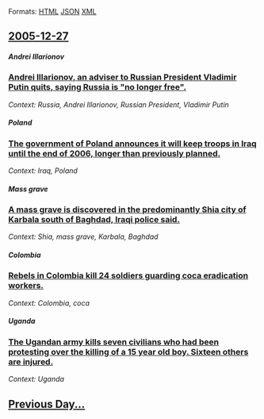 
Formats: [HTML](2005/12/27/index.html)  [JSON](2005/12/27/index.json)  [XML](2005/12/27/index.xml)  

## [2005-12-27](/news/2005/12/27/index.md)

##### Andrei Illarionov
### [ Andrei Illarionov, an adviser to Russian President Vladimir Putin quits, saying Russia is "no longer free". ](/news/2005/12/27/andrei-illarionov-an-adviser-to-russian-president-vladimir-putin-quits-saying-russia-is-no-longer-free.md)
_Context: Russia, Andrei Illarionov, Russian President, Vladimir Putin_

##### Poland
### [ The government of Poland announces it will keep troops in Iraq until the end of 2006, longer than previously planned. ](/news/2005/12/27/the-government-of-poland-announces-it-will-keep-troops-in-iraq-until-the-end-of-2006-longer-than-previously-planned.md)
_Context: Iraq, Poland_

##### Mass grave
### [ A mass grave is discovered in the predominantly Shia city of Karbala south of Baghdad, Iraqi police said. ](/news/2005/12/27/a-mass-grave-is-discovered-in-the-predominantly-shia-city-of-karbala-south-of-baghdad-iraqi-police-said.md)
_Context: Shia, mass grave, Karbala, Baghdad_

##### Colombia
### [ Rebels in Colombia kill 24 soldiers guarding coca eradication workers. ](/news/2005/12/27/rebels-in-colombia-kill-24-soldiers-guarding-coca-eradication-workers.md)
_Context: Colombia, coca_

##### Uganda
### [ The Ugandan army kills seven civilians who had been protesting over the killing of a 15 year old boy. Sixteen others are injured. ](/news/2005/12/27/the-ugandan-army-kills-seven-civilians-who-had-been-protesting-over-the-killing-of-a-15-year-old-boy-sixteen-others-are-injured.md)
_Context: Uganda_

## [Previous Day...](/news/2005/12/26/index.md)

